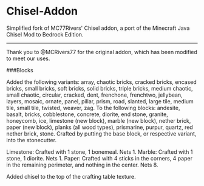 # Chisel-Addon
Simplified fork of MC77Rivers' Chisel addon, a port of the Minecraft Java Chisel Mod to Bedrock Edition.

------------------------------
Thank you to @MCRivers77 for the original addon, which has been modified to meet our uses.


###Blocks

Added the following variants: array, chaotic bricks, cracked bricks, encased bricks, small bricks, soft bricks, solid bricks, triple bricks, medium chaotic, small chaotic, circular, cracked, dent, frenchone, frenchtwo, jellybean, layers, mosaic, ornate, panel, pillar, prism, road, slanted, large tile, medium tile, small tile, twisted, weaver, zag.
To the following blocks: andesite, basalt, bricks, cobblestone, concrete, diorite, end stone, granite, honeycomb, ice, limestone (new block), marble (new block), nether brick, paper (new block), planks (all wood types), prismarine, purpur, quartz, red nether brick, stone.
Crafted by putting the base block, or respective variant, into the stonecutter.

Limestone: Crafted with 1 stone, 1 bonemeal. Nets 1. 
Marble: Crafted with 1 stone, 1 diorite. Nets 1.
Paper: Crafted with 4 sticks in the corners, 4 paper in the remaining perimeter, and nothing in the center. Nets 8.

Added chisel to the top of the crafting table texture.